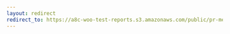 ```yaml
---
layout: redirect
redirect_to: https://a8c-woo-test-reports.s3.amazonaws.com/public/pr-merge/44081/api/index.html
---
```

